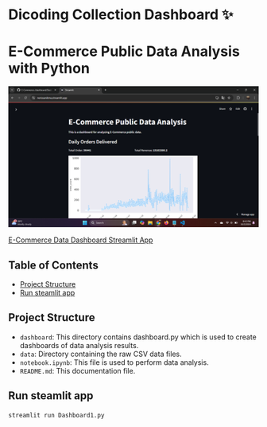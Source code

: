 # Dicoding Collection Dashboard ✨
# E-Commerce Public Data Analysis with Python

![E-Commerce Data Dashboard](https://github.com/NerissaNikmatul/E-Commerce-/blob/main/Picture/Screenshot%202024-10-02%20204213.png)

[E-Commerce Data Dashboard Streamlit App](https://nerissanikma.streamlit.app/)

## Table of Contents
- [Project Structure](#project-structure)
- [Run steamlit app](#Run-steamlit-app)

## Project Structure
- `dashboard`: This directory contains dashboard.py which is used to create dashboards of data analysis results.
- `data`: Directory containing the raw CSV data files.
- `notebook.ipynb`: This file is used to perform data analysis.
- `README.md`: This documentation file.

## Run steamlit app
```
streamlit run Dashboard1.py
```
